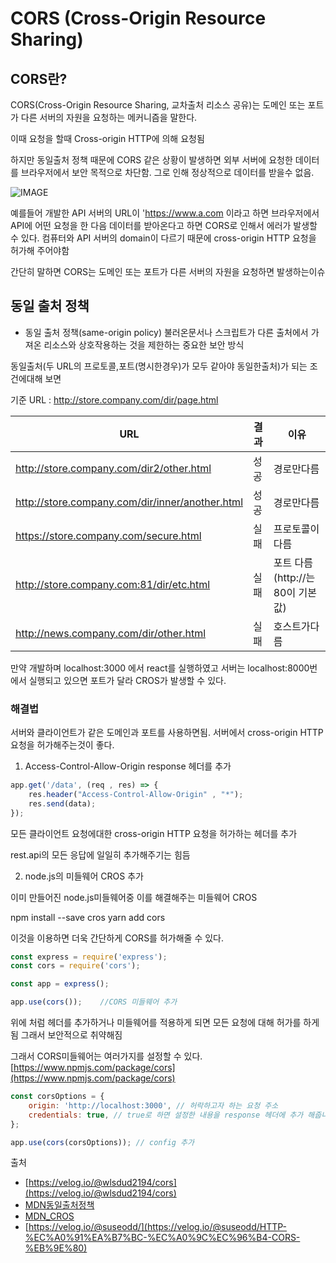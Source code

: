 # CORS (Cross-Origin Resource Sharing)

## CORS란?

CORS(Cross-Origin Resource Sharing, 교차출처 리소스 공유)는 도메인 또는 포트가 다른 서버의 자원을 요청하는 메커니즘을 말한다.

이때 요청을 할때 Cross-origin HTTP에 의해 요청됨

하지만 동일출처 정책 때문에 CORS 같은 상황이 발생하면 외부 서버에 요청한 데이터를 브라우저에서 보안 목적으로 차단함. 그로 인해 정상적으로 데이터를 받을수 없음.

![IMAGE](https://mdn.mozillademos.org/files/14295/CORS_principle.png)

예를들어 개발한 API 서버의 URL이 'https://www.a.com 이라고 하면 브라우저에서 API에 어떤 요청을 한 다음 데이터를 받아온다고 하면 CORS로 인해서 에러가 발생할 수 있다.
컴퓨터와 API 서버의 domain이 다르기 때문에 cross-origin HTTP 요청을 허가해 주어야함

 
간단히 말하면 CORS는 도메인 또는 포트가 다른 서버의 자원을 요청하면 발생하는이슈

## 동일 출처 정책

+ 동일 출처 정책(same-origin policy)
불러온문서나 스크립트가 다른 출처에서 가져온 리소스와 상호작용하는 것을 제한하는 중요한 보안 방식

동일출처(두 URL의 프로토콜,포트(명시한경우)가 모두 같아야 동일한출처)가 되는 조건에대해 보면

기준 URL : http://store.company.com/dir/page.html

|URL|결과|이유|
|-----------------|-----|------------|
|http://store.company.com/dir2/other.html|성공|경로만다름|
|http://store.company.com/dir/inner/another.html|성공|경로만다름|
|https://store.company.com/secure.html|실패|프로토콜이다름|
|http://store.company.com:81/dir/etc.html|실패|포트 다름 (http://는 80이 기본값)|
|http://news.company.com/dir/other.html|실패|호스트가다름|


만약 개발하며 localhost:3000 에서 react를 실행하였고 서버는 localhost:8000번에서 실행되고 있으면 포트가 달라 CROS가 발생할 수 있다.

### 해결법

서버와 클라이언트가 같은 도메인과 포트를 사용하면됨.
서버에서 cross-origin HTTP요청을 허가해주는것이 좋다.

1. Access-Control-Allow-Origin response 헤더를 추가

```js
app.get('/data', (req , res) => {
    res.header("Access-Control-Allow-Origin" , "*");
    res.send(data);
});
```
모든 클라이언트 요청에대한 cross-origin HTTP 요청을 허가하는 헤더를 추가

rest.api의 모든 응답에 일일히 추가해주기는 힘듬

2. node.js의 미들웨어 CROS 추가

이미 만들어진 node.js미들웨어중 이를 해결해주는 미들웨어 CROS

npm install --save cros
yarn add cors

이것을 이용하면 더욱 간단하게 CORS를 허가해줄 수 있다.

```js
const express = require('express');
const cors = require('cors');

const app = express();

app.use(cors());    //CORS 미들웨어 추가

```

위에 처럼 헤더를 추가하거나 미들웨어를 적용하게 되면 모든 요청에 대해 허가를 하게됨
그래서 보안적으로 취약해짐

그래서 CORS미들웨어는 여러가지를 설정할 수 있다.
[https://www.npmjs.com/package/cors](https://www.npmjs.com/package/cors)

```js
const corsOptions = {
    origin: 'http://localhost:3000', // 허락하고자 하는 요청 주소
    credentials: true, // true로 하면 설정한 내용을 response 헤더에 추가 해줍니다.
};

app.use(cors(corsOptions)); // config 추가
```



출처
+ [https://velog.io/@wlsdud2194/cors](https://velog.io/@wlsdud2194/cors)
+ [MDN동일출처정책](https://developer.mozilla.org/ko/docs/Web/Security/Same-origin_policy)
+ [MDN_CROS](https://developer.mozilla.org/ko/docs/Web/HTTP/CORS)
+ [https://velog.io/@suseodd/](https://velog.io/@suseodd/HTTP-%EC%A0%91%EA%B7%BC-%EC%A0%9C%EC%96%B4-CORS-%EB%9E%80)